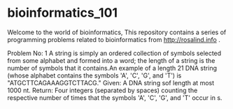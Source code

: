 # bioinformatics_101
Welcome to the world of bioinformatics, This repository contains a series of programming problems related to bioinformatics from http://rosalind.info .

Problem No: 1 
A string is simply an ordered collection of symbols selected from some alphabet and formed into a word; the length of a string is the number of symbols that it contains.An example of a length 21 DNA string (whose alphabet contains the symbols 'A', 'C', 'G', and 'T') is "ATGCTTCAGAAAGGTCTTACG."
Given: A DNA string sof length at most 1000 nt.
Return: Four integers (separated by spaces) counting the respective number of times that the symbols 'A', 'C', 'G', and 'T' occur in s.

